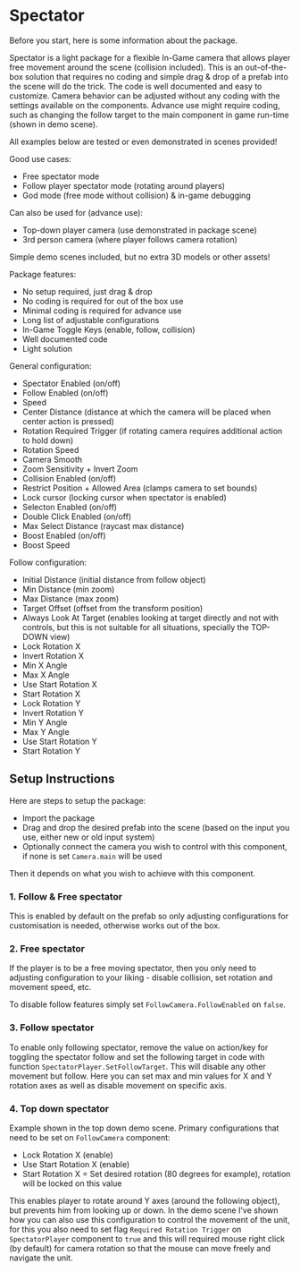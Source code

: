 
# Spectator

Before you start, here is some information about the package.

Spectator is a light package for a flexible In-Game camera that allows player free movement around the scene (collision included).
This is an out-of-the-box solution that requires no coding and simple drag & drop of a prefab into the scene will do the trick. The code is well documented and easy to customize. Camera behavior can be adjusted without any coding with the settings available on the components. Advance use might require coding, such as changing the follow target to the main component in game run-time (shown in demo scene).

All examples below are tested or even demonstrated in scenes provided!

Good use cases:
- Free spectator mode
- Follow player spectator mode (rotating around players)
- God mode (free mode without collision) & in-game debugging

Can also be used for (advance use):
- Top-down player camera (use demonstrated in package scene)
- 3rd person camera (where player follows camera rotation)

Simple demo scenes included, but no extra 3D models or other assets!


Package features:
- No setup required, just drag & drop
- No coding is required for out of the box use
- Minimal coding is required for advance use
- Long list of adjustable configurations
- In-Game Toggle Keys (enable, follow, collision)
- Well documented code
- Light solution


General configuration:
- Spectator Enabled (on/off)
- Follow Enabled (on/off)
- Speed
- Center Distance (distance at which the camera will be placed when center action is pressed)
- Rotation Required Trigger (if rotating camera requires additional action to hold down)
- Rotation Speed
- Camera Smooth
- Zoom Sensitivity + Invert Zoom
- Collision Enabled (on/off)
- Restrict Position + Allowed Area (clamps camera to set bounds)
- Lock cursor (locking cursor when spectator is enabled)
- Selecton Enabled (on/off)
- Double Click Enabled (on/off)
- Max Select Distance (raycast max distance)
- Boost Enabled (on/off)
- Boost Speed

Follow configuration:
- Initial Distance (initial distance from follow object)
- Min Distance (min zoom)
- Max Distance (max zoom)
- Target Offset (offset from the transform position)
- Always Look At Target (enables looking at target directly and not with controls, but this is not suitable for all situations, specially the TOP-DOWN view)
- Lock Rotation X
- Invert Rotation X
- Min X Angle
- Max X Angle
- Use Start Rotation X
- Start Rotation X
- Lock Rotation Y
- Invert Rotation Y
- Min Y Angle
- Max Y Angle
- Use Start Rotation Y
- Start Rotation Y

## Setup Instructions

Here are steps to setup the package:

- Import the package
- Drag and drop the desired prefab into the scene (based on the input you use, either new or old input system)
- Optionally connect the camera you wish to control with this component, if none is set `Camera.main` will be used

Then it depends on what you wish to achieve with this component.

### 1. Follow & Free spectator
This is enabled by default on the prefab so only adjusting configurations for customisation is needed, otherwise works out of the box.

### 2. Free spectator
If the player is to be a free moving spectator, then you only need to adjusting configuration to your liking - disable collision, set rotation and movement speed, etc.

To disable follow features simply set `FollowCamera.FollowEnabled` on `false`.

### 3. Follow spectator
To enable only following spectator, remove the value on action/key for toggling the spectator follow and set the following target in code with function `SpectatorPlayer.SetFollowTarget`.
This will disable any other movement but follow. Here you can set max and min values for X and Y rotation axes as well as disable movement on specific axis.

### 4. Top down spectator
Example shown in the top down demo scene. Primary configurations that need to be set on `FollowCamera` component:
- Lock Rotation X (enable)
- Use Start Rotation X (enable)
- Start Rotation X = Set desired rotation (80 degrees for example), rotation will be locked on this value

This enables player to rotate around Y axes (around the following object), but prevents him from looking up or down.
In the demo scene I've shown how you can also use this configuration to control the movement of the unit, for this you also need to set flag `Required Rotation Trigger` on `SpectatorPlayer` component to `true` and this will required mouse right click (by default) for camera rotation so that the mouse can move freely and navigate the unit.
